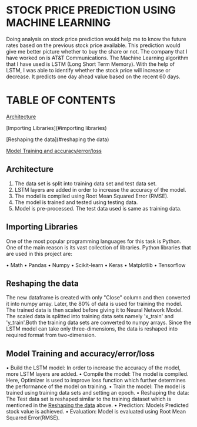 # STOCK PRICE PREDICTION USING MACHINE LEARNING

Doing analysis on stock price prediction would help me to know the future rates based on the previous stock price available. This prediction would give me better picture whether to buy the share or not. The company that I have worked on is AT&T Communications. The Machine Learning algorithm that I have used is LSTM (Long Short Term Memory). With the help of LSTM, I was able to identify whether the stock price will increase or decrease. It predicts one day ahead value based on the recent 60 days.

# TABLE OF CONTENTS

   [Architecture](#architecture)
   
   [Importing Libraries](#importing libraries)
   
   [Reshaping the data](#reshaping the data)
   
   [Model Training and accuracy/error/loss](#model_training)
   
       
 ## Architecture
 
 1. The data set is split into training data set and test data set.
 2. LSTM layers are added in order to increase the accuracy of the model.
 3. The model is compiled using Root Mean Squared Error (RMSE).
 4. The model is trained and tested using testing data.
 5. Model is pre-processed. The test data used is same as training data. 
 
 ## Importing Libraries
 
 One of the most popular programming languages for this task is Python. One of the main reason is its vast collection of libraries. Python libraries that are used in this project are:
 
•	Math
•	Pandas
•	Numpy
•	Scikit-learn
•	Keras
•	Matplotlib
•	Tensorflow

 ## Reshaping the data
 
 The new dataframe is created with only "Close" column and then converted it into numpy array. Later, the 80% of data is used for training the model. The trained data is then scaled before giving it to Neural Network Model. The scaled data is splitted into training data sets namely 'x_train' and 'y_train'.Both the training data sets are converted to numpy arrays. Since the LSTM model can take only three-dimensions, the data is reshaped into required format from two-dimension. 
    
    
 ## Model Training and accuracy/error/loss
   
•	Build the LSTM model: In order to increase the accuracy of the model, more LSTM layers are added.
•	Compile the model: The model is compiled. Here, Optimizer is used to improve loss function which further determines the performance of the model on training.
•	Train the model: The model is trained using training data sets and setting an epoch.
•	Reshaping the data: The Test data set is reshaped similar to the training dataset which is mentioned in the [Reshaping the data](#reshaping_the_data) above.
•	Prediction: Models Predicted stock value is achieved.
•	Evaluation: Model is evaluated using Root Mean Squared Error(RMSE).
 
